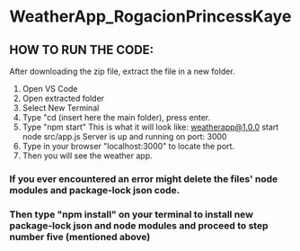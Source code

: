 # WeatherApp_RogacionPrincessKaye

## HOW TO RUN THE CODE:

After downloading the zip file, extract the file in a new folder.

1. Open VS Code
2. Open extracted folder
3. Select New Terminal
4. Type "cd (insert here the main folder), press enter.
5. Type "npm start"
  This is what it will look like:
      weatherapp@1.0.0 start
      node src/app.js
      Server is up and running on port: 3000
6. Type in your browser "localhost:3000" to locate the port.
7. Then you will see the weather app.


### If you ever encountered an error might delete the files' node modules and package-lock json code.
### Then type "npm install" on your terminal to  install new package-lock json and node modules and proceed to step number five (mentioned above)
